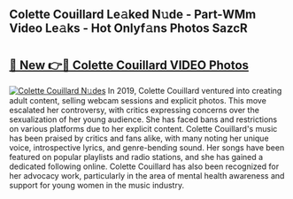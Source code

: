 ## Colette Couillard Le𝚊ked N𝚞de - Part-WMm Video Le𝚊ks - Hot Onlyf𝚊ns Photos SazcR

# <h2><a href="http://ab18478.deff.icu/?id=Colette+Couillard">🔗 New 👉🔴 Colette Couillard VIDEO Photos</a></h2>

[![Colette Couillard N𝚞des](https://i.imgur.com/rIISA9y.gif)](http://ab18478.deff.icu/?id=Colette+Couillard)
In 2019, Colette Couillard ventured into creating adult content, selling webcam sessions and explicit photos. This move escalated her controversy, with critics expressing concerns over the sexualization of her young audience. She has faced bans and restrictions on various platforms due to her explicit content. Colette Couillard's music has been praised by critics and fans alike, with many noting her unique voice, introspective lyrics, and genre-bending sound. Her songs have been featured on popular playlists and radio stations, and she has gained a dedicated following online. Colette Couillard has also been recognized for her advocacy work, particularly in the area of mental health awareness and support for young women in the music industry.
